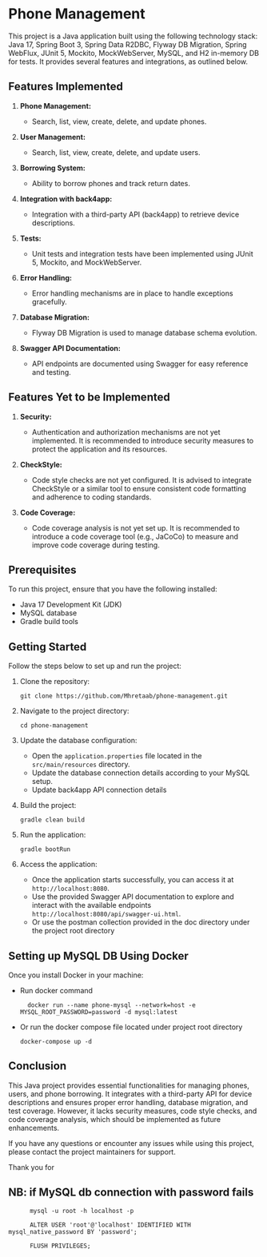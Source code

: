 # Phone Management

This project is a Java application built using the following technology stack: Java 17, Spring Boot 3, Spring Data R2DBC, Flyway DB Migration, Spring WebFlux, JUnit 5, Mockito, MockWebServer, MySQL, and H2 in-memory DB for tests. It provides several features and integrations, as outlined below.

## Features Implemented

1. **Phone Management:**
    - Search, list, view, create, delete, and update phones.

2. **User Management:**
    - Search, list, view, create, delete, and update users.

3. **Borrowing System:**
    - Ability to borrow phones and track return dates.

4. **Integration with back4app:**
    - Integration with a third-party API (back4app) to retrieve device descriptions.

5. **Tests:**
    - Unit tests and integration tests have been implemented using JUnit 5, Mockito, and MockWebServer.

6. **Error Handling:**
    - Error handling mechanisms are in place to handle exceptions gracefully.

7. **Database Migration:**
    - Flyway DB Migration is used to manage database schema evolution.

8. **Swagger API Documentation:**
    - API endpoints are documented using Swagger for easy reference and testing.

## Features Yet to be Implemented

1. **Security:**
    - Authentication and authorization mechanisms are not yet implemented. It is recommended to introduce security measures to protect the application and its resources.

2. **CheckStyle:**
    - Code style checks are not yet configured. It is advised to integrate CheckStyle or a similar tool to ensure consistent code formatting and adherence to coding standards.

3. **Code Coverage:**
    - Code coverage analysis is not yet set up. It is recommended to introduce a code coverage tool (e.g., JaCoCo) to measure and improve code coverage during testing.

## Prerequisites

To run this project, ensure that you have the following installed:

- Java 17 Development Kit (JDK)
- MySQL database
- Gradle build tools

## Getting Started

Follow the steps below to set up and run the project:

1. Clone the repository:
   ```shell
   git clone https://github.com/Mhretaab/phone-management.git
   ```

2. Navigate to the project directory:
   ```shell
   cd phone-management
   ```

3. Update the database configuration:
    - Open the `application.properties` file located in the `src/main/resources` directory.
    - Update the database connection details according to your MySQL setup.
    - Update back4app API connection details

4. Build the project:

      ```shell
      gradle clean build
      ```

5. Run the application:

      ```shell
      gradle bootRun
      ```

6. Access the application:
    - Once the application starts successfully, you can access it at `http://localhost:8080`.
    - Use the provided Swagger API documentation to explore and interact with the available endpoints `http://localhost:8080/api/swagger-ui.html`.
    - Or use the postman collection provided in the doc directory under the project root directory

## Setting up MySQL DB Using Docker

Once you install Docker in your machine:
- Run docker command

     ```shell
       docker run --name phone-mysql --network=host -e MYSQL_ROOT_PASSWORD=password -d mysql:latest
     ```

- Or run the docker compose file located under project root directory

     ```shell
     docker-compose up -d
  ```

## Conclusion

This Java project provides essential functionalities for managing phones, users, and phone borrowing. It integrates with a third-party API for device descriptions and ensures proper error handling, database migration, and test coverage. However, it lacks security measures, code style checks, and code coverage analysis, which should be implemented as future enhancements.

If you have any questions or encounter any issues while using this project, please contact the project maintainers for support.

Thank you for

## NB: if MySQL db connection with password fails

```shell
      mysql -u root -h localhost -p
```
```shell
      ALTER USER 'root'@'localhost' IDENTIFIED WITH mysql_native_password BY 'password';
```
```shell
      FLUSH PRIVILEGES;
```

